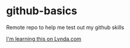 # github-basics

Remote repo to help me test out my github skills

[I'm learning this on Lynda.com](http://www.lynda.com)
